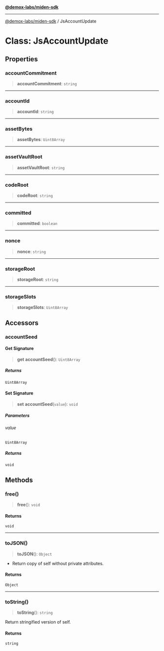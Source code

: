 [**@demox-labs/miden-sdk**](../README.md)

***

[@demox-labs/miden-sdk](../README.md) / JsAccountUpdate

# Class: JsAccountUpdate

## Properties

### accountCommitment

> **accountCommitment**: `string`

***

### accountId

> **accountId**: `string`

***

### assetBytes

> **assetBytes**: `Uint8Array`

***

### assetVaultRoot

> **assetVaultRoot**: `string`

***

### codeRoot

> **codeRoot**: `string`

***

### committed

> **committed**: `boolean`

***

### nonce

> **nonce**: `string`

***

### storageRoot

> **storageRoot**: `string`

***

### storageSlots

> **storageSlots**: `Uint8Array`

## Accessors

### accountSeed

#### Get Signature

> **get** **accountSeed**(): `Uint8Array`

##### Returns

`Uint8Array`

#### Set Signature

> **set** **accountSeed**(`value`): `void`

##### Parameters

###### value

`Uint8Array`

##### Returns

`void`

## Methods

### free()

> **free**(): `void`

#### Returns

`void`

***

### toJSON()

> **toJSON**(): `Object`

* Return copy of self without private attributes.

#### Returns

`Object`

***

### toString()

> **toString**(): `string`

Return stringified version of self.

#### Returns

`string`
